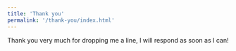 ```yaml
---
title: 'Thank you'
permalink: '/thank-you/index.html'
---
```


Thank you very much for dropping me a line, I will respond as soon as I can!